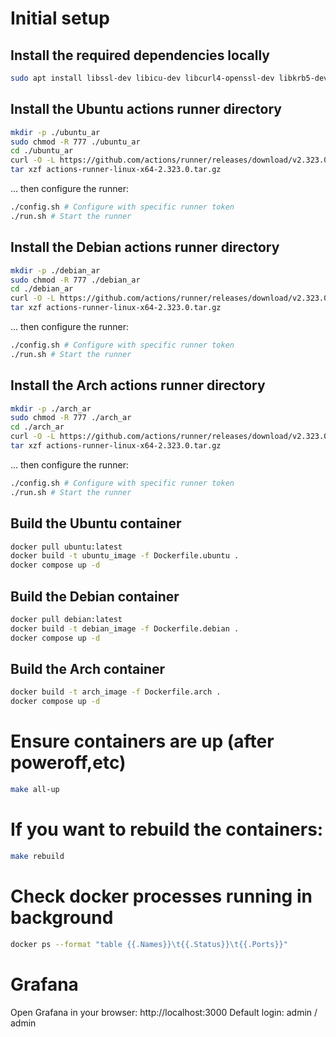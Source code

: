 # Initial setup

## Install the required dependencies locally
```sh
sudo apt install libssl-dev libicu-dev libcurl4-openssl-dev libkrb5-dev zlib1g-dev
```

## Install the Ubuntu actions runner directory
```sh
mkdir -p ./ubuntu_ar
sudo chmod -R 777 ./ubuntu_ar 
cd ./ubuntu_ar
curl -O -L https://github.com/actions/runner/releases/download/v2.323.0/actions-runner-linux-x64-2.323.0.tar.gz
tar xzf actions-runner-linux-x64-2.323.0.tar.gz
```
... then configure the runner:

```sh
./config.sh # Configure with specific runner token
./run.sh # Start the runner
```

## Install the Debian actions runner directory
```sh
mkdir -p ./debian_ar
sudo chmod -R 777 ./debian_ar 
cd ./debian_ar
curl -O -L https://github.com/actions/runner/releases/download/v2.323.0/actions-runner-linux-x64-2.323.0.tar.gz
tar xzf actions-runner-linux-x64-2.323.0.tar.gz
```

... then configure the runner:

```sh
./config.sh # Configure with specific runner token
./run.sh # Start the runner
```

## Install the Arch actions runner directory
```sh
mkdir -p ./arch_ar
sudo chmod -R 777 ./arch_ar 
cd ./arch_ar
curl -O -L https://github.com/actions/runner/releases/download/v2.323.0/actions-runner-linux-x64-2.323.0.tar.gz
tar xzf actions-runner-linux-x64-2.323.0.tar.gz
```

... then configure the runner:

```sh
./config.sh # Configure with specific runner token
./run.sh # Start the runner
```

## Build the Ubuntu container
```sh
docker pull ubuntu:latest
docker build -t ubuntu_image -f Dockerfile.ubuntu .
docker compose up -d
```
## Build the Debian container
```sh
docker pull debian:latest
docker build -t debian_image -f Dockerfile.debian .
docker compose up -d
```
## Build the Arch container
```sh
docker build -t arch_image -f Dockerfile.arch .
docker compose up -d
```

# Ensure containers are up (after poweroff,etc)
```sh
make all-up
```

# If you want to rebuild the containers:
```sh
make rebuild
```

# Check docker processes running in background
```sh
docker ps --format "table {{.Names}}\t{{.Status}}\t{{.Ports}}"
```

# Grafana
Open Grafana in your browser: http://localhost:3000
Default login: admin / admin 
